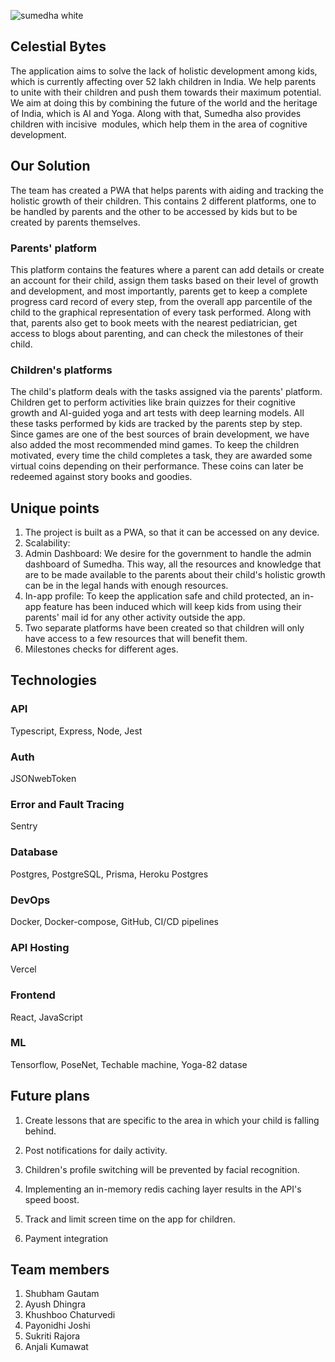 ![sumedha white](https://user-images.githubusercontent.com/87890532/186890755-f650d53d-f99c-4c8d-b90f-d313dadd58eb.png)

## Celestial Bytes
The application aims to solve the lack of
 holistic development among kids, which is currently affecting over 52 lakh children in India. We help parents to unite with their children and push them towards their maximum potential. We aim at doing this by combining the future of the world and the heritage of India, which is AI and Yoga. Along with that, Sumedha also provides children with incisive  modules, which help them in the area of cognitive development.

## Our Solution
The team has created a PWA that helps parents with aiding and tracking the holistic growth of their children. This contains 2 different platforms, one to be handled by parents and the other to be accessed by kids but to be created by parents themselves.

### Parents' platform
This platform contains the features where a parent can add details or create an account for their child, assign them tasks based on their level of growth and development, and most importantly, parents get to keep a complete progress card record of every step, from the overall app parcentile of the child to the graphical representation of every task performed. Along with that, parents also get to book meets with the nearest pediatrician, get access to blogs about parenting, and can check the milestones of their child.

### Children's platforms
The child's platform deals with the tasks assigned via the parents' platform. Children get to perform activities like brain quizzes for their cognitive growth and AI-guided yoga and art tests with deep learning models. All these tasks performed by kids are tracked by the parents step by step. Since games are one of the best sources of brain development, we have also added the most recommended mind games. To keep the children motivated, every time the child completes a task, they are awarded some virtual coins depending on their performance. These coins can later be redeemed against story books and goodies.

## Unique points
1. The project is built as a PWA, so that it can be accessed on any device.
2. Scalability:
3. Admin Dashboard: We desire for the government to handle the admin dashboard of Sumedha. This way, all the resources and knowledge that are to be made available to the parents about their child's holistic growth can be in the legal hands with enough resources.
4. In-app profile: To keep the application safe and child protected, an in-app feature has been induced which will keep kids from using their parents' mail id for any other activity outside the app.
5. Two separate platforms have been created so that children will only have access to a few resources that will benefit them.
6. Milestones checks for different ages.

## Technologies
### API 
Typescript, Express, Node, Jest

### Auth
JSONwebToken

### Error and Fault Tracing
Sentry

### Database
Postgres, PostgreSQL, Prisma, Heroku Postgres

### DevOps
Docker, Docker-compose, GitHub, CI/CD pipelines

### API Hosting
Vercel

### Frontend
React, JavaScript

### ML
Tensorflow, PoseNet, Techable machine, Yoga-82 datase

## Future plans
1. Create lessons that are specific to the area in which your child is falling behind.

2. Post notifications for daily activity.

3. Children's profile switching will be prevented by facial recognition.

4. Implementing an in-memory redis caching layer results in the API's speed boost.

5. Track and limit screen time on the app for children.

6. Payment integration

## Team members
1. Shubham Gautam
2. Ayush Dhingra
3. Khushboo Chaturvedi
4. Payonidhi Joshi
5. Sukriti Rajora
6. Anjali Kumawat
